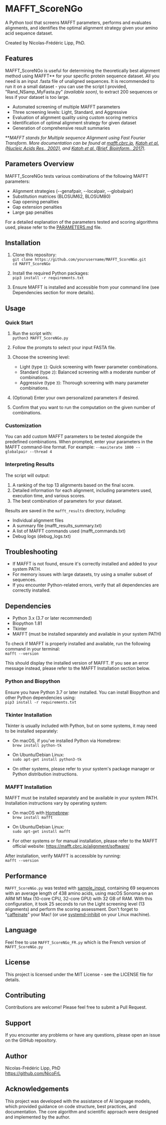 # MAFFT_ScoreNGo

A Python tool that screens MAFFT parameters, performs and evaluates alignments, and identifies the optimal alignment strategy given your amino acid sequence dataset.

Created by Nicolas-Frédéric Lipp, PhD. 

## Features
MAFFT_ScoreNGo is useful for determining the theoretically best alignment method using MAFFT** for your specific protein sequence dataset. All you need is an input .fasta file of unaligned sequences. It is recommended to run it on a small dataset - you can use the script I provided, "Rand_NSamp_MyFasta.py" _(available soon)_, to extract 200 sequences or less if your dataset is too large. 

- Automated screening of multiple MAFFT parameters
- Three screening levels: Light, Standard, and Aggressive
- Evaluation of alignment quality using custom scoring metrics
- Identification of optimal alignment strategy for given dataset
- Generation of comprehensive result summaries



***MAFFT stands for Multiple sequence Alignment using Fast Fourier Transform. More documentation can be found at [mafft.cbrc.jp](https://mafft.cbrc.jp/alignment/software/algorithms/algorithms.html), [Katoh et al. (Nucleic Acids Res., 2002)](https://doi.org/10.1093%2Fnar%2Fgkf436), and [Katoh et al. (Brief. Bioinform., 2017)](https://doi.org/10.1093/bib/bbx108).*

## Parameters Overview

MAFFT_ScoreNGo tests various combinations of the following MAFFT parameters:
- Alignment strategies (--genafpair, --localpair, --globalpair)
- Substitution matrices (BLOSUM62, BLOSUM80)
- Gap opening penalties
- Gap extension penalties
- Large gap penalties

For a detailed explanation of the parameters tested and scoring algorithms used, please refer to the [PARAMETERS.md](./PARAMETERS.md) file.


## Installation

1. Clone this repository:  
   ```git clone https://github.com/yourusername/MAFFT_ScoreNGo.git```  
   ```cd MAFFT_ScoreNGo```

2. Install the required Python packages:  
   ```pip3 install -r requirements.txt```

3. Ensure MAFFT is installed and accessible from your command line (see Dependencies section for more details).

## Usage

### Quick Start
1. Run the script with:  
   ```python3 MAFFT_ScoreNGo.py```

2. Follow the prompts to select your input FASTA file.

3. Choose the screening level:
   - Light (type `1`): Quick screening with fewer parameter combinations.
   - Standard (type `2`): Balanced screening with a moderate number of combinations.
   - Aggressive (type `3`): Thorough screening with many parameter combinations.

4. (Optional) Enter your own personalized parameters if desired.

5. Confirm that you want to run the computation on the given number of combinations.

### Customization

You can add custom MAFFT parameters to be tested alongside the predefined combinations. When prompted, enter your parameters in the MAFFT command-line format. For example: ```--maxiterate 1000 --globalpair --thread 4```


### Interpreting Results

The script will output:
1. A ranking of the top 13 alignments based on the final score.
2. Detailed information for each alignment, including parameters used, execution time, and various scores.
3. The best combination of parameters for your dataset.

Results are saved in the `mafft_results` directory, including:
- Individual alignment files
- A summary file (mafft_results_summary.txt)
- A list of MAFFT commands used (mafft_commands.txt)
- Debug logs (debug_logs.txt)

## Troubleshooting

- If MAFFT is not found, ensure it's correctly installed and added to your system PATH.
- For memory issues with large datasets, try using a smaller subset of sequences.
- If you encounter Python-related errors, verify that all dependencies are correctly installed.

## Dependencies

- Python 3.x (3.7 or later recommended)
- Biopython 1.81
- Tkinter
- MAFFT (must be installed separately and available in your system PATH)

To check if MAFFT is properly installed and available, run the following command in your terminal:  
```mafft --version```

This should display the installed version of MAFFT. If you see an error message instead, please refer to the MAFFT Installation section below.

### Python and Biopython

Ensure you have Python 3.7 or later installed. You can install Biopython and other Python dependencies using:  
```pip3 install -r requirements.txt```

### Tkinter Installation

Tkinter is usually included with Python, but on some systems, it may need to be installed separately:

- On macOS, if you've installed Python via Homebrew:  
 ```brew install python-tk```

- On Ubuntu/Debian Linux:  
  ```sudo apt-get install python3-tk```

- On other systems, please refer to your system's package manager or Python distribution instructions.

### MAFFT Installation

MAFFT must be installed separately and be available in your system PATH. Installation instructions vary by operating system:

- On macOS with [Homebrew](https://brew.sh):  
  ```brew install mafft```

- On Ubuntu/Debian Linux:  
  ```sudo apt-get install mafft```

- For other systems or for manual installation, please refer to the MAFFT official website: https://mafft.cbrc.jp/alignment/software/

After installation, verify MAFFT is accessible by running:  
```mafft --version```

## Performance
`MAFFT_ScoreNGo.py` was tested with [sample_input](examples/sample_input.fasta), containing 69 sequences with an average length of 438 amino acids, using macOS Sonoma on an ARM M1 Max (10-core CPU, 32-core GPU) with 32 GB of RAM. With this configuration, it took 25 seconds to run the Light screening level (13 alignments) and perform the scoring assessment.
Don't forget to "[caffeinate](https://www.theapplegeek.co.uk/blog/caffeinate)" your Mac! (or use [systemd-inhibit](https://evanhahn.com/systemd-inhibit-alternative-to-macos-caffeinate/) on your Linux machine).

## Language

Feel free to use `MAFFT_ScoreNGo_FR.py` which is the French version of `MAFFT_ScoreNGo.py`


## License

This project is licensed under the MIT License - see the LICENSE file for details.

## Contributing

Contributions are welcome! Please feel free to submit a Pull Request.

## Support

If you encounter any problems or have any questions, please open an issue on the GitHub repository.

## Author

Nicolas-Frédéric Lipp, PhD  
https://github.com/NicoFrL

## Acknowledgements

This project was developed with the assistance of AI language models, which provided guidance on code structure, best practices, and documentation. The core algorithm and scientific approach were designed and implemented by the author.
